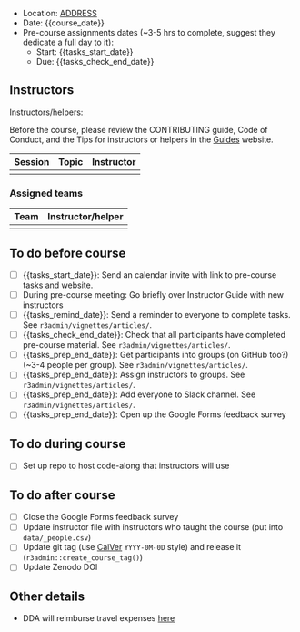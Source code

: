 -   Location: [ADDRESS](GOOGLE%20LINK)
-   Date: {{course_date}}
-   Pre-course assignments dates (\~3-5 hrs to complete, suggest they
    dedicate a full day to it):
    -   Start: {{tasks_start_date}}
    -   Due: {{tasks_check_end_date}}

## Instructors

Instructors/helpers:

Before the course, please review the CONTRIBUTING guide, Code of
Conduct, and the Tips for instructors or helpers in the
[Guides](https://guides.rostools.org/) website.

| Session | Topic | Instructor |
|---------|-------|------------|
|         |       |            |

### Assigned teams

| Team | Instructor/helper |
|:-----|:------------------|
|      |                   |

## To do before course

-   [ ] {{tasks_start_date}}: Send an calendar invite with link to
    pre-course tasks and website.
-   [ ] During pre-course meeting: Go briefly over Instructor Guide with
    new instructors
-   [ ] {{tasks_remind_date}}: Send a reminder to everyone to complete
    tasks. See `r3admin/vignettes/articles/`.
-   [ ] {{tasks_check_end_date}}: Check that all participants have
    completed pre-course material. See `r3admin/vignettes/articles/`.
-   [ ] {{tasks_prep_end_date}}: Get participants into groups (on GitHub
    too?) (\~3-4 people per group). See `r3admin/vignettes/articles/`.
-   [ ] {{tasks_prep_end_date}}: Assign instructors to groups. See
    `r3admin/vignettes/articles/`.
-   [ ] {{tasks_prep_end_date}}: Add everyone to Slack channel. See
    `r3admin/vignettes/articles/`.
-   [ ] {{tasks_prep_end_date}}: Open up the Google Forms feedback
    survey

## To do during course

-   [ ] Set up repo to host code-along that instructors will use

## To do after course

-   [ ] Close the Google Forms feedback survey
-   [ ] Update instructor file with instructors who taught the course
    (put into `data/_people.csv`)
-   [ ] Update git tag (use [CalVer](https://calver.org/) `YYYY-0M-0D`
    style) and release it (`r3admin::create_course_tag()`)
-   [ ] Update Zenodo DOI

## Other details

-   DDA will reimburse travel expenses
    [here](https://www.danishdiabetesacademy.dk/content/online-compensation-form-events)
